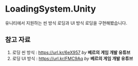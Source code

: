 # LoadingSystem.Unity
유니티에서 지원하는 씬 방식 로딩과 UI 방식 로딩을 구현해봤습니다.  
## 참고 자료 
1) 로딩 씬 방식 : https://url.kr/6eX957 _by_ __베르의 게임 개발 유튜브__ 
2) 로딩 UI 방식 : https://url.kr/FMC9Aq _by_ __베르의 게임 개발 유튜브__  
